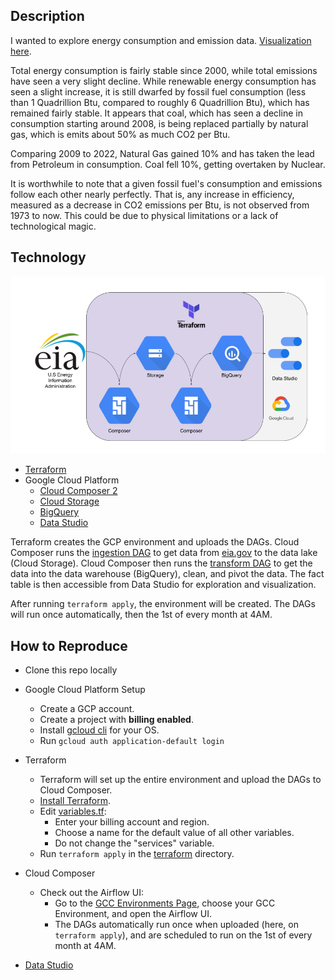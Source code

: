 ## Description
I wanted to explore energy consumption and emission data. [Visualization here](visualizations/energy_exploration.pdf).

Total energy consumption is fairly stable since 2000, while total emissions have seen a very slight decline. While renewable energy consumption has seen a slight increase, it is still dwarfed by fossil fuel consumption (less than 1 Quadrillion Btu, compared to roughly 6 Quadrillion Btu), which has remained fairly stable. It appears that coal, which has seen a decline in consumption starting around 2008, is being replaced partially by natural gas, which is emits about 50% as much CO2 per Btu. 

Comparing 2009 to 2022, Natural Gas gained 10% and has taken the lead from Petroleum in consumption. Coal fell 10%, getting overtaken by Nuclear.

It is worthwhile to note that a given fossil fuel's consumption and emissions follow each other nearly perfectly. That is, any increase in efficiency, measured as a decrease in CO2 emissions per Btu, is not observed from 1973 to now. This could be due to physical limitations or a lack of technological magic.

## Technology
![pipeline](visualizations/pipeline.png)
- [Terraform](https://www.terraform.io/)
- Google Cloud Platform
	- [Cloud Composer 2](https://cloud.google.com/composer)
	- [Cloud Storage](https://cloud.google.com/storage/)
	- [BigQuery](https://cloud.google.com/bigquery/)
	- [Data Studio](https://cloud.google.com/datastudio/)
	
Terraform creates the GCP environment and uploads the DAGs. Cloud Composer runs the [ingestion DAG](dags/gcs_ingestion_dag.py) to get data from [eia.gov](https://www.eia.gov/) to the data lake (Cloud Storage). Cloud Composer then runs the [transform DAG](dags/bq_transform_dag.py) to get the data into the data warehouse (BigQuery), clean, and pivot the data. The fact table is then accessible from Data Studio for exploration and visualization.

After running `terraform apply`, the environment will be created. The DAGs will run once automatically, then the 1st of every month at 4AM.

## How to Reproduce
- Clone this repo locally
- Google Cloud Platform Setup
    - Create a GCP account.
    - Create a project with **billing enabled**.
    - Install [gcloud cli](https://cloud.google.com/sdk/docs/install) for your OS.
    - Run `gcloud auth application-default login`

- Terraform
    - Terraform will set up the entire environment and upload the DAGs to Cloud Composer.
	- [Install Terraform](https://www.terraform.io/downloads).
	- Edit [variables.tf](terraform/variables.tf):
		- Enter your billing account and region.
		- Choose a name for the default value of all other variables.
		- Do not change the "services" variable.
	- Run `terraform apply` in the [terraform](terraform) directory.
    
- Cloud Composer
    - Check out the Airflow UI:
        - Go to the [GCC Environments Page](https://console.cloud.google.com/composer/), choose your GCC Environment, and open the Airflow UI.
        - The DAGs automatically run once when uploaded (here, on `terraform apply`), and are scheduled to run on the 1st of every month at 4AM.

- [Data Studio](https://datastudio.google.com/)
